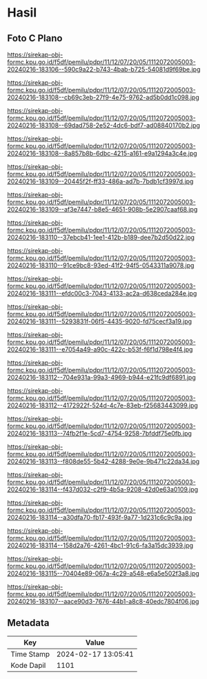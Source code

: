 # Hasil

## Foto C Plano

https://sirekap-obj-formc.kpu.go.id/f5df/pemilu/pdpr/11/12/07/20/05/1112072005003-20240216-183106--590c9a22-b743-4bab-b725-54081d9f69be.jpg

https://sirekap-obj-formc.kpu.go.id/f5df/pemilu/pdpr/11/12/07/20/05/1112072005003-20240216-183108--cb69c3eb-27f9-4e75-9762-ad5b0dd1c098.jpg

https://sirekap-obj-formc.kpu.go.id/f5df/pemilu/pdpr/11/12/07/20/05/1112072005003-20240216-183108--69dad758-2e52-4dc6-bdf7-ad08840170b2.jpg

https://sirekap-obj-formc.kpu.go.id/f5df/pemilu/pdpr/11/12/07/20/05/1112072005003-20240216-183108--8a857b8b-6dbc-4215-a161-e9a1294a3c4e.jpg

https://sirekap-obj-formc.kpu.go.id/f5df/pemilu/pdpr/11/12/07/20/05/1112072005003-20240216-183109--20445f2f-ff33-486a-ad7b-7bdb1cf3997d.jpg

https://sirekap-obj-formc.kpu.go.id/f5df/pemilu/pdpr/11/12/07/20/05/1112072005003-20240216-183109--af3e7447-b8e5-4651-908b-5e2907caaf68.jpg

https://sirekap-obj-formc.kpu.go.id/f5df/pemilu/pdpr/11/12/07/20/05/1112072005003-20240216-183110--37ebcb41-1ee1-412b-b189-dee7b2d50d22.jpg

https://sirekap-obj-formc.kpu.go.id/f5df/pemilu/pdpr/11/12/07/20/05/1112072005003-20240216-183110--91ce9bc8-93ed-41f2-94f5-0543311a9078.jpg

https://sirekap-obj-formc.kpu.go.id/f5df/pemilu/pdpr/11/12/07/20/05/1112072005003-20240216-183111--efdc00c3-7043-4133-ac2a-d638ceda284e.jpg

https://sirekap-obj-formc.kpu.go.id/f5df/pemilu/pdpr/11/12/07/20/05/1112072005003-20240216-183111--5293831f-06f5-4435-9020-fd75cecf3a19.jpg

https://sirekap-obj-formc.kpu.go.id/f5df/pemilu/pdpr/11/12/07/20/05/1112072005003-20240216-183111--e7054a49-a90c-422c-b53f-f6f1d798e4f4.jpg

https://sirekap-obj-formc.kpu.go.id/f5df/pemilu/pdpr/11/12/07/20/05/1112072005003-20240216-183112--704e931a-99a3-4969-b944-e21fc9df6891.jpg

https://sirekap-obj-formc.kpu.go.id/f5df/pemilu/pdpr/11/12/07/20/05/1112072005003-20240216-183112--4172922f-524d-4c7e-83eb-f25683443099.jpg

https://sirekap-obj-formc.kpu.go.id/f5df/pemilu/pdpr/11/12/07/20/05/1112072005003-20240216-183113--74fb2f1e-5cd7-4754-9258-7bfddf75e0fb.jpg

https://sirekap-obj-formc.kpu.go.id/f5df/pemilu/pdpr/11/12/07/20/05/1112072005003-20240216-183113--f808de55-5b42-4288-9e0e-9b471c22da34.jpg

https://sirekap-obj-formc.kpu.go.id/f5df/pemilu/pdpr/11/12/07/20/05/1112072005003-20240216-183114--f437d032-c2f9-4b5a-9208-42d0e63a0109.jpg

https://sirekap-obj-formc.kpu.go.id/f5df/pemilu/pdpr/11/12/07/20/05/1112072005003-20240216-183114--a30dfa70-fb17-493f-9a77-1d231c6c9c9a.jpg

https://sirekap-obj-formc.kpu.go.id/f5df/pemilu/pdpr/11/12/07/20/05/1112072005003-20240216-183114--158d2a76-4261-4bc1-91c6-fa3a15dc3939.jpg

https://sirekap-obj-formc.kpu.go.id/f5df/pemilu/pdpr/11/12/07/20/05/1112072005003-20240216-183115--70404e89-067a-4c29-a548-e6a5e502f3a8.jpg

https://sirekap-obj-formc.kpu.go.id/f5df/pemilu/pdpr/11/12/07/20/05/1112072005003-20240216-183107--aace90d3-7676-44b1-a8c8-40edc7804f06.jpg


## Metadata

| Key        | Value               |
| ---------- | ------------------- |
| Time Stamp | 2024-02-17 13:05:41 |
| Kode Dapil | 1101                |



